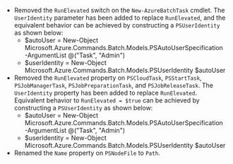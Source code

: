 * Removed the `RunElevated` switch on the `New-AzureBatchTask` cmdlet. The `UserIdentity` parameter has been added to replace `RunElevated`, and the equivalent behavior can be achieved by constructing a `PSUserIdentity` as shown below:
    - $autoUser = New-Object Microsoft.Azure.Commands.Batch.Models.PSAutoUserSpecification -ArgumentList @("Task", "Admin")
    - $userIdentity = New-Object Microsoft.Azure.Commands.Batch.Models.PSUserIdentity $autoUser
* Removed the `RunElevated` property on `PSCloudTask`, `PSStartTask`, `PSJobManagerTask`, `PSJobPreparationTask`, and `PSJobReleaseTask`. The `UserIdentity` property has been added to replace `RunElevated`. Equivalent behavior to `RunElevated = $true` can be achieved by constructing a `PSUserIdentity` as shown below:
    - $autoUser = New-Object Microsoft.Azure.Commands.Batch.Models.PSAutoUserSpecification -ArgumentList @("Task", "Admin")
    - $userIdentity = New-Object Microsoft.Azure.Commands.Batch.Models.PSUserIdentity $autoUser
* Renamed the `Name` property on `PSNodeFile` to `Path`.